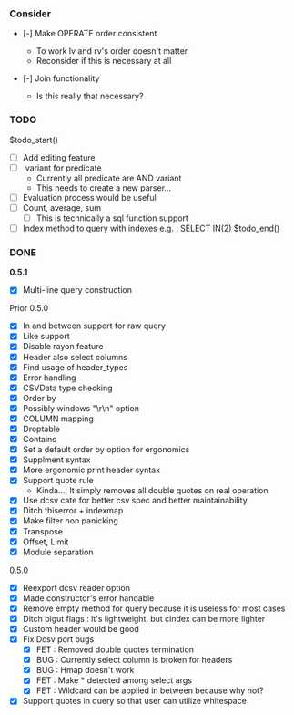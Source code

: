 ### Consider

* [-] Make OPERATE order consistent
	- To work lv and rv's order doesn't matter
    - Reconsider if this is necessary at all

* [-] Join functionality
    - Is this really that necessary?

### TODO
$todo_start()
* [ ] Add editing feature
* [ ] <OR> variant for predicate
  - Currently all predicate are AND variant
  - This needs to create a new parser...
* [ ] Evaluation process would be useful
* [ ] Count, average, sum
	* [ ] This is technically a sql function support
* [ ] Index method to query with indexes
	e.g. : SELECT IN(2)
$todo_end()

### DONE

**0.5.1**

* [x] Multi-line query construction

Prior 0.5.0

* [x] In and between support for raw query
* [x] Like support
* [x] Disable rayon feature
* [x] Header also select columns
* [x] Find usage of header\_types
* [x] Error handling
* [x] CSVData type checking
* [x] Order by
* [x] Possibly windows "\r\n" option
* [x] COLUMN mapping
* [x] Droptable
* [x] Contains
* [x] Set a default order by option for ergonomics
* [x] Supplment syntax
* [x] More ergonomic print header syntax
* [x] Support quote rule
	- Kinda..., It simply removes all double quotes on real operation
* [x] Use dcsv cate for better csv spec and better maintainability
* [x] Ditch thiserror + indexmap
* [x] Make filter non panicking
* [x] Transpose
* [x] Offset, Limit
* [x] Module separation

0.5.0

* [x] Reexport dcsv reader option
* [x] Made constructor's error handable
* [x] Remove empty method for query because it is useless for most cases
* [x] Ditch bigut flags : it's lightweight, but cindex can be more lighter
* [x] Custom header would be good
* [x] Fix Dcsv port bugs
	* [x] FET : Removed double quotes termination
	* [x] BUG : Currently select column is broken for headers
	* [x] BUG : Hmap doesn't work
	* [x] FET : Make * detected among select args
	* [x] FET : Wildcard can be applied in between because why not?
* [x] Support quotes in query so that user can utilize whitespace
